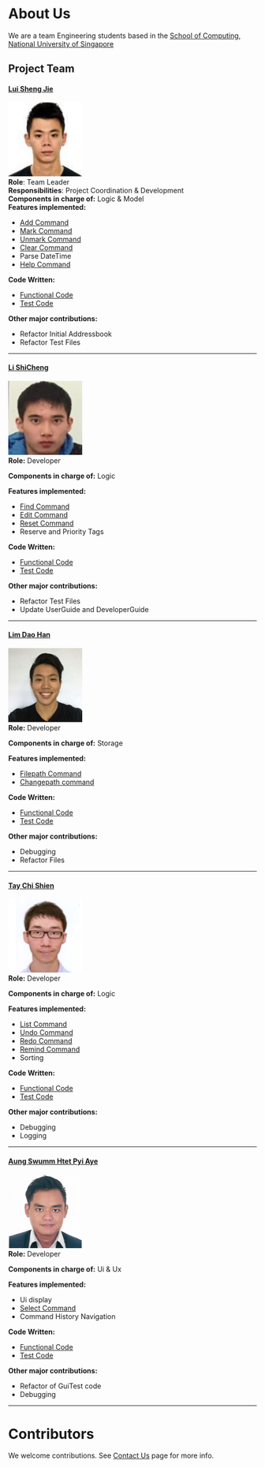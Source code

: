 # About Us
We are a team Engineering students based in the [School of Computing, National University of Singapore](http://www.comp.nus.edu.sg)
## Project Team
#### [Lui Sheng Jie](https://github.com/luishengjie) <br>
<img src="images/luishengjie.png" width="150"><br>
**Role**: Team Leader <br>
**Responsibilities**: Project Coordination & Development <br>
**Components in charge of:** Logic & Model<br>
**Features implemented:**
* [Add Command](UserGuide.md#22-adding-a-task-add-)
* [Mark Command](UserGuide.md#211-mark-tasks--mark)
* [Unmark Command](UserGuide.md#212-unmark-tasks--unmark)
* [Clear Command](UserGuide.md#210-clear-tasks--clear)
* Parse DateTime
* [Help Command](UserGuide.md#21-viewing-help--help)

**Code Written:**
* [Functional Code](../collated/main/A0156106M.md)
* [Test Code](../collated/test/A0156106M.md)

**Other major contributions:**
* Refactor Initial Addressbook
* Refactor Test Files<br>

-----

#### [Li ShiCheng](https://github.com/Li-Shicheng)
<img src="images/lishicheng.png" width="150"><br>
**Role:** Developer <br>

**Components in charge of:** Logic<br>

**Features implemented:**
* [Find Command](UserGuide.md#25-finding-all-tasks-containing-any-keyword-in-their-name-or-tags-find)
* [Edit Command](UserGuide.md#24-editing-a-task--edit)
* [Reset Command](UserGuide.md#213-reset-a-task--reset)
* Reserve and Priority Tags

**Code Written:**
* [Functional Code](../collated/main/A0142675B.md)
* [Test Code](../collated/test/A0142675B.md)

**Other major contributions:**
* Refactor Test Files
* Update UserGuide and DeveloperGuide

-----
#### [Lim Dao Han](http://github.com/)
<img src="images/limdaohan.png" width="150"><br>
**Role:** Developer <br>

**Components in charge of:** Storage<br>

**Features implemented:**
* [Filepath Command](UserGuide.md#214-view-current-data-file-path--filepath)
* [Changepath command](UserGuide.md#215-change-data-file-path--changepath)


**Code Written:**
* [Functional Code](../collated/main/A0149894H.md)
* [Test Code](../collated/test/A0149894H.md)

**Other major contributions:**
* Debugging
* Refactor Files

-----
#### [Tay Chi Shien](https://github.com/chishien)
<img src="images/taychishien.png" width="150"><br>
**Role:** Developer <br>

**Components in charge of:** Logic<br>

**Features implemented:**
* [List Command](UserGuide.md#23-listing-tasks--list)
* [Undo Command](UserGuide.md#28-undo-last-action--undo)
* [Redo Command](UserGuide.md#29-redo-last-action--redo)
* [Remind Command](UserGuide.md#214-set-reminder-period--remind)
* Sorting

**Code Written:**
* [Functional Code](../collated/main/A0154986L.md)
* [Test Code](../collated/test/A0154986L.md)

**Other major contributions:**
* Debugging
* Logging

-----
#### [Aung Swumm Htet Pyi Aye](https://github.com/ashpa)
<img src="images/aung.png" width="150"><br>
**Role:** Developer

**Components in charge of:** Ui & Ux

**Features implemented:**
* Ui display
* [Select Command](UserGuide.md#27-select-a-task-to-view-in-detail--select)
* Command History Navigation

**Code Written:**
* [Functional Code](../collated/main/A0154987J.md)
* [Test Code](../collated/test/A0154987J.md)

**Other major contributions:**
* Refactor of GuiTest code
* Debugging

-----
# Contributors
We welcome contributions. See [Contact Us](ContactUs.md) page for more info.
